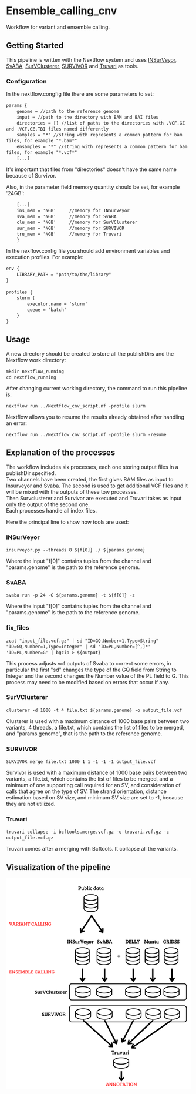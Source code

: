 # Ensemble_calling_cnv
Workflow for variant and ensemble calling.

## Getting Started

This pipeline is written with the Nextflow system and uses [INSurVeyor](https://github.com/kensung-lab/INSurVeyor), [SvABA](https://github.com/walaj/svaba), [SurVClusterer](https://github.com/Mesh89/SurVClusterer), [SURVIVOR](https://github.com/fritzsedlazeck/SURVIVOR) and [Truvari](https://github.com/ACEnglish/truvari) as tools.

### Configuration
In the nextflow.congfig file there are some parameters to set:

    params {
        genome = //path to the reference genome
        input = //path to the directory with BAM and BAI files
        directories = [] //list of paths to the directories with .VCF.GZ and .VCF.GZ.TBI files named differently
        samples = "*" //string with represents a common pattern for bam files, for example "*.bam*"
        ensamples = "*" //string with represents a common pattern for bam files, for example "*.vcf*"
        [...]

It's important that files from "directories" doesn't have the same name because of Survivor.

Also, in the parameter field memory quantity should be set, for example '24GB':

        [...]
        ins_mem = 'NGB'     //memory for INSurVeyor
        sva_mem = 'NGB'     //memory for SvABA
        clu_mem = 'NGB'     //memory for SurVClusterer
        sur_mem = 'NGB'     //memory for SURVIVOR
        tru_mem = 'NGB'     //memory for Truvari
        }

In the nexflow.config file you should add environment variables and execution profiles. For example:

    env {
        LIBRARY_PATH = "path/to/the/library"
    }

    profiles {
        slurm {
            executor.name = 'slurm'
            queue = 'batch'
        }
    }

## Usage
A new directory should be created to store all the publishDirs and the Nextflow work directory:

    mkdir nextflow_running
    cd nextflow_running

After changing current working directory, the command to run this pipeline is:

    nextflow run ../Nextflow_cnv_script.nf -profile slurm

Nextflow allows you to resume the results already obtained after handling an error:

    nextflow run ../Nextflow_cnv_script.nf -profile slurm -resume
 

## Explanation of the processes
The workflow includes six processes, each one storing output files in a publishDir specified.  
Two channels have been created, the first gives BAM files as input to Insurveyor and Svaba. The second is used to get additional VCF files and it will be mixed with the outputs of these tow processes.  
Then Survclusterer and Survivor are executed and Truvari takes as input only the output of the second one.  
Each processes handle all index files.  

Here the principal line to show how tools are used:

### INSurVeyor
        
    insurveyor.py --threads 8 ${f[0]} ./ ${params.genome}

Where the input "f[0]" contains tuples from the channel and "params.genome" is the path to the reference genome.

### SvABA
        
    svaba run -p 24 -G ${params.genome} -t ${f[0]} -z 

Where the input "f[0]" contains tuples from the channel and "params.genome" is the path to the reference genome.

### fix_files
        
    zcat "input_file.vcf.gz" | sd "ID=GQ,Number=1,Type=String" "ID=GQ,Number=1,Type=Integer" | sd 'ID=PL,Number=[^,]*' 'ID=PL,Number=G' | bgzip > ${output} 

This process adjusts vcf outputs of Svaba to correct some errors, in particular the first "sd" changes the type of the GQ field from String to Integer and the second changes the Number value of the PL field to G. This process may need to be modified based on errors that occur if any. 

### SurVClusterer
        
    clusterer -d 1000 -t 4 file.txt ${params.genome} -o output_file.vcf

Clusterer is used with a maximum distance of 1000 base pairs between two variants, 4 threads, a file.txt, which contains the list of files to be merged, and "params.genome", that is the path to the reference genome.

### SURVIVOR
        
    SURVIVOR merge file.txt 1000 1 1 -1 -1 -1 output_file.vcf

Survivor  is used with a maximum distance of 1000 base pairs between two variants, a file.txt, which contains the list of files to be merged, and a minimum of one supporting call required for an SV, and consideration of calls that agree on the type of SV. The
strand orientation, distance estimation based on SV size, and minimum SV size are set to -1, because they are not utilized.

### Truvari
        
    truvari collapse -i bcftools.merge.vcf.gz -o truvari.vcf.gz -c output_file.vcf.gz

Truvari comes after a merging with Bcftools. It collapse all the variants.

## Visualization of the pipeline

![pipeline](projectCNV_vc_ense.PNG)

